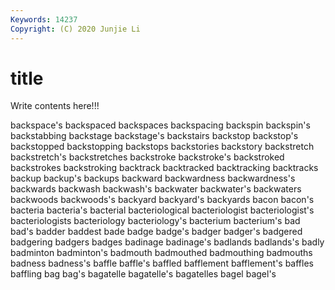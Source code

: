 ```yaml
---
Keywords: 14237
Copyright: (C) 2020 Junjie Li
---
```


# title

Write contents here!!!
 
backspace's 
backspaced 
backspaces 
backspacing 
backspin
backspin's 
backstabbing 
backstage 
backstage's 
backstairs 
backstop 
backstop's 
backstopped 
backstopping 
backstops
backstories 
backstory 
backstretch 
backstretch's 
backstretches 
backstroke 
backstroke's 
backstroked 
backstrokes 
backstroking
backtrack 
backtracked 
backtracking 
backtracks 
backup 
backup's 
backups 
backward 
backwardness 
backwardness's
backwards 
backwash 
backwash's 
backwater 
backwater's 
backwaters 
backwoods 
backwoods's 
backyard 
backyard's
backyards 
bacon 
bacon's 
bacteria 
bacteria's 
bacterial 
bacteriological 
bacteriologist 
bacteriologist's 
bacteriologists
bacteriology 
bacteriology's 
bacterium 
bacterium's 
bad 
bad's 
badder 
baddest 
bade 
badge
badge's 
badger 
badger's 
badgered 
badgering 
badgers 
badges 
badinage 
badinage's 
badlands
badlands's 
badly 
badminton 
badminton's 
badmouth 
badmouthed 
badmouthing 
badmouths 
badness 
badness's
baffle 
baffle's 
baffled 
bafflement 
bafflement's 
baffles 
baffling 
bag 
bag's 
bagatelle
bagatelle's 
bagatelles 
bagel 
bagel's 
